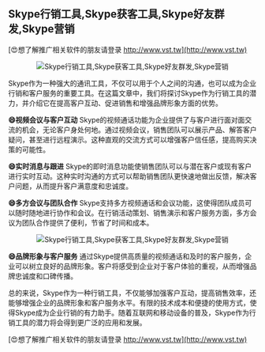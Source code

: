 ## **Skype行销工具,Skype获客工具,Skype好友群发,Skype营销**

[😍想了解推广相关软件的朋友请登录 http://www.vst.tw](http://www.vst.tw)

 <center><img src="https://vst.tw/MP4/tuiguang/png/8.png" alt="Skype行销工具,Skype获客工具,Skype好友群发,Skype营销"></center>

Skype作为一种强大的通讯工具，不仅可以用于个人之间的沟通，也可以成为企业行销和客户服务的重要工具。在这篇文章中，我们将探讨Skype作为行销工具的潜力，并介绍它在提高客户互动、促进销售和增强品牌形象方面的优势。

**😄视频会议与客户互动**
Skype的视频通话功能为企业提供了与客户进行面对面交流的机会，无论客户身处何地。通过视频会议，销售团队可以展示产品、解答客户疑问，甚至进行远程演示。这种直观的交流方式可以增强客户信任感，提高购买决策的可能性。

**😄实时消息与跟进**
Skype的即时消息功能使销售团队可以与潜在客户或现有客户进行实时互动。这种实时沟通的方式可以帮助销售团队更快速地做出反馈，解决客户问题，从而提升客户满意度和忠诚度。

**😄多方会议与团队合作**
Skype支持多方视频通话和会议功能，这使得团队成员可以随时随地进行协作和会议。在行销活动策划、销售演示和客户服务方面，多方会议为团队合作提供了便利，节省了时间和成本。

 <center><img src="https://vst.tw/MP4/tuiguang/png/1.png" alt="Skype行销工具,Skype获客工具,Skype好友群发,Skype营销"></center>

**😄品牌形象与客户服务**
通过Skype提供高质量的视频通话和及时的客户服务，企业可以树立良好的品牌形象。客户将感受到企业对于客户体验的重视，从而增强品牌忠诚度和口碑传播。

总的来说，Skype作为一种行销工具，不仅能够加强客户互动，提高销售效率，还能够增强企业的品牌形象和客户服务水平。有限的技术成本和便捷的使用方式，使得Skype成为企业行销的有力助手。随着互联网和移动设备的普及，Skype作为行销工具的潜力将会得到更广泛的应用和发展。

[😍想了解推广相关软件的朋友请登录 http://www.vst.tw](http://www.vst.tw)



